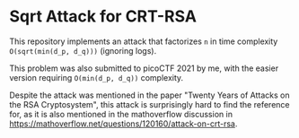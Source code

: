 # Sqrt Attack for CRT-RSA

This repository implements an attack that factorizes `n` in time complexity `O(sqrt(min(d_p, d_q)))` (ignoring logs).

This problem was also submitted to picoCTF 2021 by me, with the easier version requiring `O(min(d_p, d_q))` complexity.

Despite the attack was mentioned in the paper "Twenty Years of Attacks on the RSA Cryptosystem", this attack is surprisingly hard to find the reference for, as it is also mentioned in the mathoverflow discussion in https://mathoverflow.net/questions/120160/attack-on-crt-rsa. 
